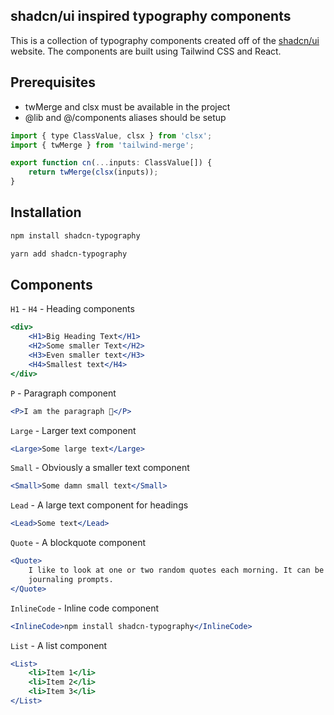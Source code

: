 ## shadcn/ui inspired typography components

This is a collection of typography components created off of the [shadcn/ui](https://ui.shadcn.com/docs/components/typography) website. The components are built using Tailwind CSS and React.

## Prerequisites

- twMerge and clsx must be available in the project
- @lib and @/components aliases should be setup

```jsx
import { type ClassValue, clsx } from 'clsx';
import { twMerge } from 'tailwind-merge';

export function cn(...inputs: ClassValue[]) {
	return twMerge(clsx(inputs));
}
```

## Installation

```bash
npm install shadcn-typography
```

```bash
yarn add shadcn-typography
```

## Components

`H1` - `H4` - Heading components

```jsx
<div>
	<H1>Big Heading Text</H1>
	<H2>Some smaller Text</H2>
	<H3>Even smaller text</H3>
	<H4>Smallest text</H4>
</div>
```

`P` - Paragraph component

```jsx
<P>I am the paragraph 🦭</P>
```

`Large` - Larger text component

```jsx
<Large>Some large text</Large>
```

`Small` - Obviously a smaller text component

```jsx
<Small>Some damn small text</Small>
```

`Lead` - A large text component for headings

```jsx
<Lead>Some text</Lead>
```

`Quote` - A blockquote component

```jsx
<Quote>
	I like to look at one or two random quotes each morning. It can be a good exercise for
	journaling prompts.
</Quote>
```

`InlineCode` - Inline code component

```jsx
<InlineCode>npm install shadcn-typography</InlineCode>
```

`List` - A list component

```jsx
<List>
	<li>Item 1</li>
	<li>Item 2</li>
	<li>Item 3</li>
</List>
```
